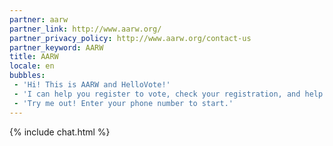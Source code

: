 ```yaml
---
partner: aarw
partner_link: http://www.aarw.org/
partner_privacy_policy: http://www.aarw.org/contact-us
partner_keyword: AARW
title: AARW
locale: en
bubbles:
 - 'Hi! This is AARW and HelloVote!'
 - 'I can help you register to vote, check your registration, and help your friends register'
 - 'Try me out! Enter your phone number to start.'
---
```

{% include chat.html %}



